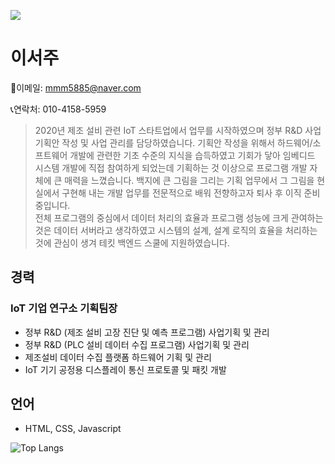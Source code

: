 <a href="https://hits.seeyoufarm.com"><img src="https://hits.seeyoufarm.com/api/count/incr/badge.svg?url=https%3A%2F%2Fgithub.com%2Fwholeheartedness%2Fhit-counter&count_bg=%23E4C9F8&title_bg=%23C2BEBE&icon=&icon_color=%23F0BCE6&title=Today+%2F+Total&edge_flat=false"/></a>

# 이서주

📧이메일: <mmm5885@naver.com>

📞연락처: 010-4158-5959

> 2020년 제조 설비 관련 IoT 스타트업에서 업무를 시작하였으며 정부 R&D 사업기획안 작성 및 사업 관리를 담당하였습니다. 기획안 작성을 위해서 하드웨어/소프트웨어 개발에 관련한 기초 수준의 지식을 습득하였고 기회가 닿아 임베디드 시스템 개발에 직접 참여하게 되었는데 기획하는 것 이상으로 프로그램 개발 자체에 큰 매력을 느꼈습니다. 백지에 큰 그림을 그리는 기획 업무에서 그 그림을 현실에서 구현해 내는 개발 업무를 전문적으로 배워 전향하고자 퇴사 후 이직 준비 중입니다.  
> 전체 프로그램의 중심에서 데이터 처리의 효율과 프로그램 성능에 크게 관여하는 것은 데이터 서버라고 생각하였고 시스템의 설계, 설계 로직의 효율을 처리하는 것에 관심이 생겨 테킷 백엔드 스쿨에 지원하였습니다.

## 경력

### IoT 기업 연구소 기획팀장

- 정부 R&D (제조 설비 고장 진단 및 예측 프로그램) 사업기획 및 관리
- 정부 R&D (PLC 설비 데이터 수집 프로그램) 사업기획 및 관리
- 제조설비 데이터 수집 플랫폼 하드웨어 기획 및 관리
- IoT 기기 공정용 디스플레이 통신 프로토콜 및 패킷 개발

## 언어
- HTML, CSS, Javascript

![Top Langs](https://github-readme-stats.vercel.app/api/top-langs/?username=wholeheartedness&layout=compact)


